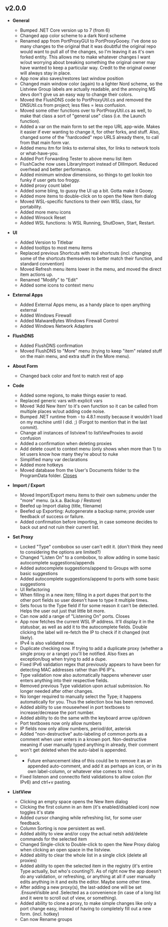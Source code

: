 
## v2.0.0

- **General**

	- Bumped .NET Core version up to 7 (from 6)
	- Changed app color scheme to a dark Nord scheme
	- Renamed app from PortProxyGUI to PortProxyGooey. I've done so many changes to the original that it was doubtful the original repo would want to pull all of the changes, so I'm leaving it as it's own forked entity. This allows me to make whatever changes I want w/out worrying about breaking something the original owner may have wanted to keep a particular way. Credit to the original owner will always stay in place.
	- App now also saves/restores last window position
	- Changed main window color (again) to a lighter Nord scheme, so the Listview Group labels are actually readable, and the annoying MS devs don't give us an easy way to change their colors.
	- Moved the FlushDNS code to PortProxyUtil.cs and removed the DNSUtil.cs from project; less files = less confusion.
	- Moved some other functions over to PortProxyUtil.cs as well, to make that class a sort of "general use" class (i.e. the Launch function).
	- Added a var on the main form to set the repo URL app-wide. Makes it easier if ever wanting to change it, for other forks, and stuff. Also, changed some of the "hardcoded" repo URLS already there, to call from that main form var.
	- Added menu itm for links to external sites, for links to network tools or what-have-you.
	- Added Port Forwarding Tester to above menu list item
	- FlushCache now uses LibraryImport instead of DllImport. Reduced overhead and better performance.
	- Added minimum window dimensions, so things to get lookin too funky if user gets too froggy.
	- Added proxy count label
	- Added some bling, to gussy the UI up a bit. Gotta make it Gooey.
	- Added more items to double-click on to open the New Item dialog
	- Moved WSL-specific functions to their own WSL class, for portability.
	- Added more menu icons
	- Added Winsock Reset
    - Added WSL functions: Is WSL Running, ShutDown, Start, Restart.

- **UI**

	- Added Version to Titlebar
	- Added tooltips to most menu items
	- Replaced previous Shortcuts with real shortcuts (incl. changing some of the shortcuts themselves to better match their function, and standard convention)
	- Moved Refresh menu items lower in the menu, and moved the direct item actions up.
	- Renamed "Modify" to "Edit"
	- Added some icons to context menu

- **External Apps**

	- Added External Apps menu, as a handy place to open anything external
	- Added Windows Firewall
	- Added MalwareBytes Windows Firewall Control
	- Added Windows Network Adapters

- **FlushDNS**

	- Added FlushDNS confirmation
	- Moved FlushDNS to "More" menu (trying to keep "item" related stuff on the main menu, and extra stuff in the More menu).

- **About Form**

	- Changed back color and font to match rest of app
    
- **Code**

	- Added some regions, to make things easier to read.
	- Replaced generic vars with explicit vars
	- Moved 'Add New Item' to it's own function so it can be called from multiple places w/out adding code noise.
	- Bumped .NET runtime from - to 4.8.1 mostly because it wouldn't load on my machine until I did. ;) (Forgot to mention that in the last commit).
	- Change all instances of listview1 to listViewProxies to avoid confusion
	- Added a confirmation when deleting proxies
	- Add delete count to context menu (only shows when more than 1) to let users know how many they're about to nuke
	- Simplified many var declarations
	- Added more hotkeys
	- Moved database from the User's Documents folder to the ProgramData folder. [Closes](https://github.com/zmjack/PortProxyGUI/issues/9#issuecomment-1049251718)

- **Import / Export**

	- Moved Import/Export menu items to their own submenu under the "more" menu. (a.k.a. Backup / Restore)
	- Beefed up Import dialog (title, filename)
	- Beefed up Exporting: Autogenerate a backup name; provide user feedback of success or failure.
	- Added confirmation before importing, in case someone decides to back out and not ruin their current list.

- **Set Proxy**

	- Locked "Type" combobox so user can't edit it. (don't think they need to considering the options are limited?)
	- Changed "Listen On" to a combobox, to allow adding in some basic autocomplete suggestions/appends
	- Added autocomplete suggestions/append to Groups with some basic suggestions
    - Added autocomplete suggestions/append to ports with some basic suggestions
    - UI Refactoring
	- When filling in a new item; filling in a port dupes that port to the other port fields so user doesn't have to type it multiple times.
	- Sets focus to the Type field if for some reason it can't be detected. Helps the user out just that little bit more.
	- Can now add a range of "Listening On" ports. Closes 
	- App now fetches the current WSL IP address. It'll display it in the statusbar, as well as add it to the autocomplete fields. Double clicking the label will re-fetch the IP to check if it changed (not likely).
	- IPv4 is also validated now.
	- Duplicate checking now. If trying to add a duplicate proxy (whether a single proxy or a range) you'll be notified. Also fixes an exception/bug when trying to add a dupe.
	- Fixed IPv6 validation regex that previously appears to have been for detecting MAC addresses rather than IP6 IP's.
	- Type validation now also automatically happens whenever user enters anything into their respective fields.
	- Removed previous Type validation upon actual submission. No longer needed after other changes.
	- No longer required to manually select the Type; it happens automatically for you. Thus the selection box has been removed.
	- Added ability to use mousewheel in port textboxes to increase/decrease the port number.
	- Added ability to do the same with the keyboard arrow up/down
	- Port textboxes now only allow numbers
	- IP fields now only allow numbers, period/dot, asterisk
	- Added "non-destructive" auto-labeling of common ports as a comment when user enters in a known port. Non-destructive meaning if user manually typed anything in already, their comment won't get deleted when the auto-label is appended.
    - * Future enhancement idea of this could be to remove it as an appended auto-comment, and add it as perhaps an icon, or in its own label-column, or whatever else comes to mind.
    - Fixed listenon and connectto field validations to allow colon (for IPv6) and ctrl+v pasting.

- **ListView**

	- Clicking an empty space opens the New Item dialog
	- Clicking the first column in an item (it's enabled/disabled icon) now toggles it's state
	- Added cursor changing while refreshing list, for some user feedback.
    - Column Sorting is now persistent as well.
    - Added ability to view and/or copy the actual netsh add/delete commands for the selected item
	- Changed Single-click to Double-click to open the New Proxy dialog when clicking an open space in the listview.
	- Added ability to clear the whole list in a single click (delete all proxies)
	- Added ability to open the selected item in the registry (it's entire Type actually, but who's counting?). As of right now the app doesn't do any validation, or refreshing, or anything at all if user manually edits anything in it and exits the editor. Maybe some other time.
	- After adding a new proxy(s), the last-added one will be set .EnsureVisible and .Selected as a convenience (in case of a long list and it were to scroll out of view, or something).
	- Added ability to clone a proxy, to make simple changes like only a port change easy, instead of having to completely fill out a new form. (incl. hotkey)
    - Can now Rename groups